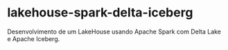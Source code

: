 # lakehouse-spark-delta-iceberg
Desenvolvimento de um LakeHouse usando Apache Spark com Delta Lake e Apache Iceberg.
